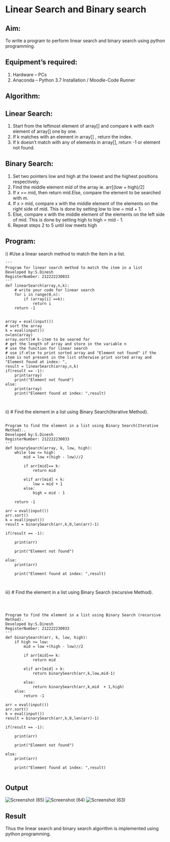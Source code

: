 # Linear Search and Binary search
## Aim:
To write a program to perform linear search and binary search using python programming.
## Equipment’s required:
1.	Hardware – PCs
2.	Anaconda – Python 3.7 Installation / Moodle-Code Runner
## Algorithm:
## Linear Search:
1.	Start from the leftmost element of array[] and compare k with each element of array[] one by one.
2.	If k matches with an element in array[] , return the index.
3.	If k doesn’t match with any of elements in array[], return -1 or element not found.
## Binary Search:
1.	Set two pointers low and high at the lowest and the highest positions respectively.
2.	Find the middle element mid of the array ie. arr[(low + high)/2]
3.	If x == mid, then return mid.Else, compare the element to be searched with m.
4.	If x > mid, compare x with the middle element of the elements on the right side of mid. This is done by setting low to low = mid + 1.
5.	Else, compare x with the middle element of the elements on the left side of mid. This is done by setting high to high = mid - 1.
6.	Repeat steps 2 to 5 until low meets high
## Program:
i)	#Use a linear search method to match the item in a list.
```
''' 
Program for linear search method to match the item in a list
Developed by:S.Dinesh
RegisterNumber: 212222230033
'''
def linearSearch(array,n,k):
    # write your code for linear search
    for i in range(0,n):
        if (array[i] ==k):
            return i
    return -1
 
    
array = eval(input())
# sort the array
k = eval(input())
n=len(array)
array.sort()# k-item to be seared for
# get the length of array and store in the variable n
# use the function for linear search
# use if-else to print sorted array and "Element not found" if the item is not present in the list otherwise print sorted array and "Element found at index: ", 
result = linearSearch(array,n,k)
if(result == -1):
    print(array)
    print("Element not found")
else:
    print(array)
    print("Element found at index: ",result)



```
ii)	# Find the element in a list using Binary Search(Iterative Method).
```

Program to find the element in a list using Binary Search(Iterative Method)..
Developed by:S.Dinesh
RegisterNumber: 212222230033
'''
def binarySearch(array, k, low, high):
    while low <= high:
        mid = low +(high - low)//2
        
        if arr[mid]== k:
            return mid
            
        elif arr[mid] < k:
            low = mid + 1
        else:
            high = mid - 1
    
    return -1
    
arr = eval(input())
arr.sort()
k = eval(input()) 
result = binarySearch(arr,k,0,len(arr)-1)

if(result == -1):
    
    print(arr)
    
    print("Element not found")
    
else:
    print(arr)
    
    print("Element found at index: ",result)



```
iii)	# Find the element in a list using Binary Search (recursive Method).
```



Program to find the element in a list using Binary Search (recursive Method).
Developed by:S.Dinesh
RegisterNumber: 212222230033
'''
def binarySearch(arr, k, low, high):
    if high >= low:
        mid = low +(high - low)//2
        
        if arr[mid]== k:
            return mid
            
        elif arr[mid] > k:
            return binarySearch(arr,k,low,mid-1)
                
        else:
            return binarySearch(arr,k,mid  + 1,high)
    else:
        return -1
    
arr = eval(input())
arr.sort()
k = eval(input()) 
result = binarySearch(arr,k,0,len(arr)-1)

if(result == -1):
    
    print(arr)
    
    print("Element not found")
    
else:
    print(arr)
    
    print("Element found at index: ",result)


```
##  Output
![Screenshot (65)](https://github.com/Dineshsekhar2004/Search-Algorithm/assets/119405916/4a545393-024f-4834-a4da-f68da1247dec)
![Screenshot (64)](https://github.com/Dineshsekhar2004/Search-Algorithm/assets/119405916/45ca8daf-cfcc-4211-8af7-7429fdd549c1)
![Screenshot (63)](https://github.com/Dineshsekhar2004/Search-Algorithm/assets/119405916/896f9b75-43ba-48a0-9a48-c4619c4ac1d3)







## Result
Thus the linear search and binary search algorithm is implemented using python programming.
